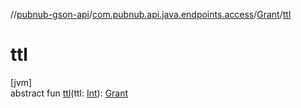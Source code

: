 //[pubnub-gson-api](../../../index.md)/[com.pubnub.api.java.endpoints.access](../index.md)/[Grant](index.md)/[ttl](ttl.md)

# ttl

[jvm]\
abstract fun [ttl](ttl.md)(ttl: [Int](https://kotlinlang.org/api/latest/jvm/stdlib/kotlin/-int/index.html)): [Grant](index.md)
